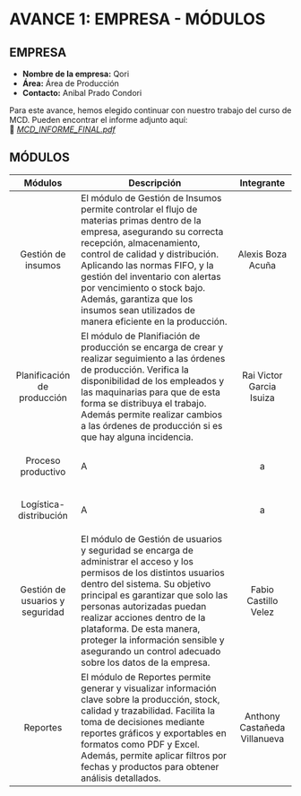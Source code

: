 # AVANCE 1: EMPRESA - MÓDULOS

## EMPRESA
- **Nombre de la empresa:** Qori  
- **Área:** Área de Producción  
- **Contacto:** Anibal Prado Condori

Para este avance, hemos elegido continuar con nuestro trabajo del curso de MCD. Pueden encontrar el informe adjunto aquí:  
📄 *[MCD_INFORME_FINAL.pdf](MCD_Documento_Final.pdf)*  
  
 ## MÓDULOS
 
| Módulos | Descripción                                                                 | Integrante         |
| --------- | ------------------------------------------------------------------------- | ------------------ | 
| <p align="center">Gestión de insumos</p> | El módulo de Gestión de Insumos permite controlar el flujo de materias primas dentro de la empresa, asegurando su correcta recepción, almacenamiento, control de calidad y distribución. Aplicando las normas FIFO, y la gestión del inventario con alertas por vencimiento o stock bajo. Además, garantiza que los insumos sean utilizados de manera eficiente en la producción.                                                | <p align="center">Alexis Boza Acuña</p> | 
| <p align="center">Planificación de producción</p> |  El módulo de Planifiación de producción se encarga de crear y realizar seguimiento a las órdenes de producción. Verifica la disponibilidad de los empleados y las maquinarias para que de esta forma se distribuya el trabajo. Además permite realizar cambios a las órdenes de producción si es que hay alguna incidencia. | <p align="center">Rai Victor Garcia Isuiza</p> | 
| <p align="center">Proceso productivo</p> |  A                                             | <p align="center">a</p> | 
| <p align="center">Logística-distribución</p> |  A                                 | <p align="center">a</p> | 
| <p align="center">Gestión de usuarios y seguridad</p> |  El módulo de Gestión de usuarios y seguridad se encarga de administrar el acceso y los permisos de los distintos usuarios dentro del sistema. Su objetivo principal es garantizar que solo las personas autorizadas puedan realizar acciones dentro de la plataforma. De esta manera, proteger la información sensible y asegurando un control adecuado sobre los datos de la empresa.  | <p align="center">Fabio Castillo Velez</p> | 
| <p align="center">Reportes</p> |  El módulo de Reportes permite generar y visualizar información clave sobre la producción, stock, calidad y trazabilidad. Facilita la toma de decisiones mediante reportes gráficos y exportables en formatos como PDF y Excel. Además, permite aplicar filtros por fechas y productos para obtener análisis detallados.  | <p align="center">Anthony Castañeda Villanueva</p> |
